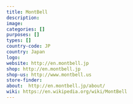 ```yaml
---
title: MontBell
description:
image:
categories: []
purposes: []
types: []
country-code: JP
country: Japan
logo:
website: http://en.montbell.jp
shop: http://en.montbell.jp
shop-us: http://www.montbell.us
store-finder:
about:  http://en.montbell.jp/about/
wiki: https://en.wikipedia.org/wiki/MontBell
---
```

